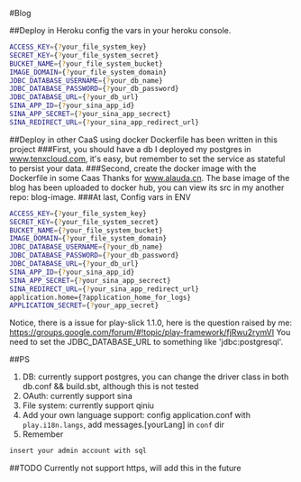 #Blog

##Deploy in Heroku
config the vars in your heroku console.
```sh
ACCESS_KEY={?your_file_system_key}
SECRET_KEY={?your_file_system_secret}
BUCKET_NAME={?your_file_system_bucket}
IMAGE_DOMAIN={?your_file_system_domain}
JDBC_DATABASE_USERNAME={?your_db_name}
JDBC_DATABASE_PASSWORD={?your_db_password}
JDBC_DATABASE_URL={?your_db_url}
SINA_APP_ID={?your_sina_app_id}
SINA_APP_SECRET={?your_sina_app_secrect}
SINA_REDIRECT_URL={?your_sina_app_redirect_url}
```

##Deploy in other CaaS using docker
Dockerfile has been written in this project
###First, you should have a db
I deployed my postgres in www.tenxcloud.com, it's easy, but remember to set the service as stateful to persist your data.
###Second, create the docker image with the Dockerfile in some Caas
Thanks for www.alauda.cn. 
The base image of the blog has been uploaded to docker hub, you can view its src in my another repo: blog-image.
###At last, Config vars in ENV
```sh
ACCESS_KEY={?your_file_system_key}
SECRET_KEY={?your_file_system_secret}
BUCKET_NAME={?your_file_system_bucket}
IMAGE_DOMAIN={?your_file_system_domain}
JDBC_DATABASE_USERNAME={?your_db_name}
JDBC_DATABASE_PASSWORD={?your_db_password}
JDBC_DATABASE_URL={?your_db_url}
SINA_APP_ID={?your_sina_app_id}
SINA_APP_SECRET={?your_sina_app_secrect}
SINA_REDIRECT_URL={?your_sina_app_redirect_url}
application.home={?application_home_for_logs}
APPLICATION_SECRET={?your_app_secret}
```
Notice, there is a issue for play-slick 1.1.0, here is the question raised by me: https://groups.google.com/forum/#!topic/play-framework/fjRwu2rymVI
You need to set the JDBC_DATABASE_URL to something like 'jdbc:postgresql'.

##PS
1. DB: currently support postgres, you can change the driver class in both db.conf && build.sbt, although this is not tested
2. OAuth: currently support sina
3. File system: currently support qiniu
4. Add your own language support: config application.conf with `play.i18n.langs`, add messages.[yourLang] in `conf` dir
5. Remember
```sh
insert your admin account with sql
```
##TODO
Currently not support https, will add this in the future
